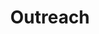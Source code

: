 ---
layout: single
title: "Outreach"
permalink: /outreach/
author_profile: true
#redirect_from:
#  - /resume
---